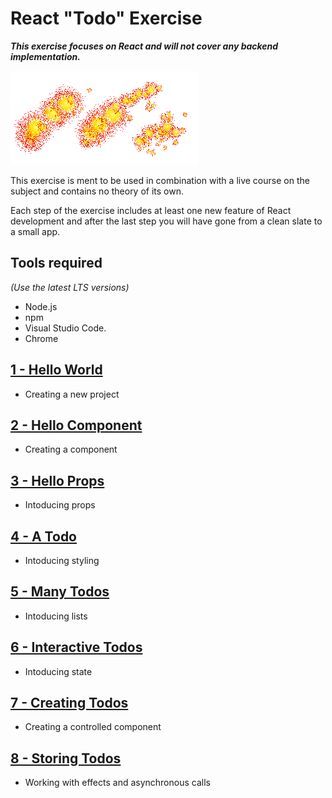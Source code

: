 # React "Todo" Exercise

***This exercise focuses on React and will not cover any backend implementation.***

![sparks](images/sparks.png)

This exercise is ment to be used in combination with a live course on the subject and contains no theory of its own.

Each step of the exercise includes at least one new feature of React development and after the last step you will have gone from a clean slate to a small app.

## Tools required
*(Use the latest LTS versions)*
- Node.js
- npm
- Visual Studio Code.
- Chrome

## [1 - Hello World](1%20-%20Hello%20World)

* Creating a new project

## [2 - Hello Component](2%20-%20Hello%20Component)

* Creating a component
 
## [3 - Hello Props](3%20-%20Hello%20Props)

* Intoducing props
 
## [4 - A Todo](4%20-%20A%20Todo)

* Intoducing styling
 
## [5 - Many Todos](5%20-%20Many%20Todos)

* Intoducing lists

## [6 - Interactive Todos](6%20-%20Interactive%20Todos)

* Intoducing state

## [7 - Creating Todos](7%20-%20Creating%20Todos)

* Creating a controlled component

## [8 - Storing Todos](8%20-%20Storing%20Todos)

* Working with effects and asynchronous calls